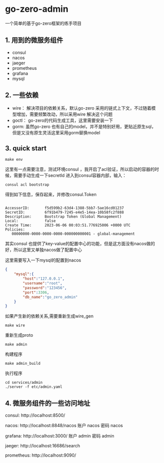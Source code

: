 
# go-zero-admin

一个简单的基于go-zero框架的练手项目

## 1. 用到的微服务组件
* consul
* nacos
* jaeger
* prometheus
* grafana
* mysql

## 2. 一些依赖

* wire： 解决项目的依赖关系，默认go-zero 采用的链式上下文，不过随着模型增加，需要频繁改动，所以采用wire 解决这个问题
* goctl： go-zero的代码生成工具，这里需要安装一下
* gorm: 虽然go-zero 也有自己的model，并不是特别好用，更贴近原生sql，但是又没有原生灵活这里采用gorm替换model


## 3. quick start

```shell
make env
```
这里有一点需要注意，测试环境consul ，我开启了acl验证，所以启动的容器的时候，需要手动生成一下secretId
进入到consul容器内部，输入：
```shell
consul acl bootstrap
```

得到如下信息，保存起来，并修改consul.Token
```shell

AccessorID:       f5d599b2-63d4-1388-5bb7-5ae16cd01237
SecretID:         6f91b479-7245-e4e5-14ea-10b58fc2f888
Description:      Bootstrap Token (Global Management)
Local:            false
Create Time:      2023-06-06 00:03:51.776925006 +0000 UTC
Policies:
   00000000-0000-0000-0000-000000000001 - global-management
```

其实consul 也提供了key-value的配置中心的功能，但是这方面没有nacos做的好，所以这里又单独nacos做了配置中心

这里需要写入一下mysql的配置到nacos
```json
{
    "mysql":{
        "host":"127.0.0.1",
        "username":"root",
        "password":"123456",
        "port":3306,
        "db_name":"go_zero_admin"
    }
}

```

如果产生新的依赖关系,需要重新生成wire_gen
```shell
make wire
```
重新生成proto
```shell
make admin
```

构建程序
```shell
make admin_build
```

执行程序
```shell
cd services/admin
./server -f etc/admin.yaml
```

## 4. 微服务组件的一些访问地址

consul: http://localhost:8500/

nacos:  http://localhost:8848/nacos 账户 nacos 密码 nacos

grafana: http://localhost:3000/ 账户 admin 密码 admin

jaeger: http://localhost:16686/search

prometheus: http://localhost:9090/